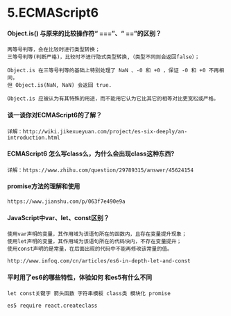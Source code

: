 # 5.ECMAScript6

#### Object.is\(\) 与原来的比较操作符“ ===”、“ ==”的区别？

```
两等号判等，会在比较时进行类型转换；
三等号判等(判断严格)，比较时不进行隐式类型转换,（类型不同则会返回false）； 

Object.is 在三等号判等的基础上特别处理了 NaN 、-0 和 +0 ，保证 -0 和 +0 不再相同，
但 Object.is(NaN, NaN) 会返回 true.

Object.is 应被认为有其特殊的用途，而不能用它认为它比其它的相等对比更宽松或严格。
```

#### 谈一谈你对ECMAScript6的了解？

```
详解：http://wiki.jikexueyuan.com/project/es-six-deeply/an-introduction.html
```

#### ECMAScript6 怎么写class么，为什么会出现class这种东西?

```
详解：https://www.zhihu.com/question/29789315/answer/45624154
```

#### promise方法的理解和使用

```
https://www.jianshu.com/p/063f7e490e9a
```

#### JavaScript中var、let、const区别？

```
使用var声明的变量，其作用域为该语句所在的函数内，且存在变量提升现象；
使用let声明的变量，其作用域为该语句所在的代码块内，不存在变量提升；
使用const声明的是常量，在后面出现的代码中不能再修改该常量的值。

http://www.infoq.com/cn/articles/es6-in-depth-let-and-const
```

#### 平时用了es6的哪些特性，体验如何 和es5有什么不同

```
let const关键字 箭头函数 字符串模板 class类 模块化 promise

es5 require react.createclass
```



